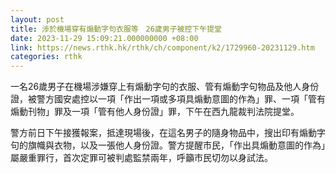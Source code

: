 ```yaml
---
layout: post
title: 涉於機場穿有煽動字句衣服等　26歲男子被控下午提堂
date: 2023-11-29 15:09:21.000000000 +08:00
link: https://news.rthk.hk/rthk/ch/component/k2/1729960-20231129.htm
categories: rthk
---
```


一名26歲男子在機場涉嫌穿上有煽動字句的衣服、管有煽動字句物品及他人身份證，被警方國安處控以一項「作出一項或多項具煽動意圖的作為」罪、一項「管有煽動刊物」罪及一項「管有他人身份證」罪，下午在西九龍裁判法院提堂。

警方前日下午接獲報案，抵達現場後，在這名男子的隨身物品中，搜出印有煽動字句的旗幟與衣物，以及一張他人身份證。警方提醒市民，「作出具煽動意圖的作為」屬嚴重罪行，首次定罪可被判處監禁兩年，呼籲市民切勿以身試法。
